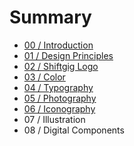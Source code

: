 # Summary

* [00 / Introduction](README.md)
* [01 / Design Principles](01__design_principles.md)
* [02 / Shiftgig Logo](02__shiftgig_logo.md)
* [03 / Color](03__color.md)
* [04 / Typography](04__typography.md)
* [05 / Photography](05__photography.md)
* [06 / Iconography](06__iconography.md)
* 07 / Illustration
* 08 / Digital Components

